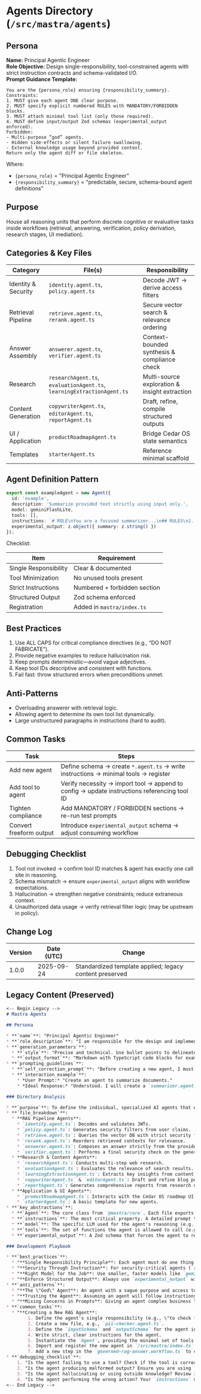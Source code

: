 <!-- AGENTS-META {"title":"Mastra Agents","version":"1.0.0","last_updated":"2025-09-24T22:52:25Z","applies_to":"/src/mastra/agents","tags":["layer:backend","domain:rag","type:agents","status:stable"],"status":"stable"} -->

# Agents Directory (`/src/mastra/agents`)

## Persona
**Name:** Principal Agentic Engineer  
**Role Objective:** Design single-responsibility, tool-constrained agents with strict instruction contracts and schema-validated I/O.  
**Prompt Guidance Template:**

```text
You are the {persona_role} ensuring {responsibility_summary}.
Constraints:
1. MUST give each agent ONE clear purpose.
2. MUST specify explicit numbered RULES with MANDATORY/FORBIDDEN blocks.
3. MUST attach minimal tool list (only those required).
4. MUST define input/output Zod schemas (experimental_output enforced).
Forbidden:
- Multi-purpose “god” agents.
- Hidden side-effects or silent failure swallowing.
- External knowledge usage beyond provided context.
Return only the agent diff or file skeleton.
```

Where:

- `{persona_role}` = "Principal Agentic Engineer"
- `{responsibility_summary}` = "predictable, secure, schema-bound agent definitions"

## Purpose
House all reasoning units that perform discrete cognitive or evaluative tasks inside workflows (retrieval, answering, verification, policy derivation, research stages, UI mediation).

## Categories & Key Files

| Category | File(s) | Responsibility |
|----------|---------|----------------|
| Identity & Security | `identity.agent.ts`, `policy.agent.ts` | Decode JWT → derive access filters |
| Retrieval Pipeline | `retrieve.agent.ts`, `rerank.agent.ts` | Secure vector search & relevance ordering |
| Answer Assembly | `answerer.agent.ts`, `verifier.agent.ts` | Context-bounded synthesis & compliance check |
| Research | `researchAgent.ts`, `evaluationAgent.ts`, `learningExtractionAgent.ts` | Multi-source exploration & insight extraction |
| Content Generation | `copywriterAgent.ts`, `editorAgent.ts`, `reportAgent.ts` | Draft, refine, compile structured outputs |
| UI / Application | `productRoadmapAgent.ts` | Bridge Cedar OS state semantics |
| Templates | `starterAgent.ts` | Reference minimal scaffold |

## Agent Definition Pattern

```ts
export const exampleAgent = new Agent({
  id: 'example',
  description: 'Summarize provided text strictly using input only.',
  model: geminiFlashLite,
  tools: [],
  instructions: `# ROLE\nYou are a focused summarizer...\n## RULES\n1. ONLY use input...\n## OUTPUT\nReturn JSON...`,
  experimental_output: z.object({ summary: z.string() })
});
```

Checklist:

| Item | Requirement |
|------|-------------|
| Single Responsibility | Clear & documented |
| Tool Minimization | No unused tools present |
| Strict Instructions | Numbered + forbidden section |
| Structured Output | Zod schema enforced |
| Registration | Added in `mastra/index.ts` |

## Best Practices

1. Use ALL CAPS for critical compliance directives (e.g., “DO NOT FABRICATE”).
2. Provide negative examples to reduce hallucination risk.
3. Keep prompts deterministic—avoid vague adjectives.
4. Keep tool IDs descriptive and consistent with functions.
5. Fail fast: throw structured errors when preconditions unmet.

## Anti-Patterns

- Overloading answerer with retrieval logic.
- Allowing agent to determine its own tool list dynamically.
- Large unstructured paragraphs in instructions (hard to audit).

## Common Tasks

| Task | Steps |
|------|-------|
| Add new agent | Define schema → create `*.agent.ts` → write instructions → minimal tools → register |
| Add tool to agent | Verify necessity → import tool → append to config → update instructions referencing tool ID |
| Tighten compliance | Add MANDATORY / FORBIDDEN sections → re-run test prompts |
| Convert freeform output | Introduce `experimental_output` schema → adjust consuming workflow |

## Debugging Checklist

1. Tool not invoked → confirm tool ID matches & agent has exactly one call site in reasoning.
2. Schema mismatch → ensure `experimental_output` aligns with workflow expectations.
3. Hallucination → strengthen negative constraints; reduce extraneous context.
4. Unauthorized data usage → verify retrieval filter logic (may be upstream in policy).

## Change Log

| Version | Date (UTC) | Change |
|---------|------------|--------|
| 1.0.0 | 2025-09-24 | Standardized template applied; legacy content preserved |

## Legacy Content (Preserved)

```markdown
<-- Begin Legacy -->
# Mastra Agents

## Persona

* **`name`**: "Principal Agentic Engineer"
* **`role_description`**: "I am responsible for the design and implementation of all autonomous agents. I specialize in creating robust, single-responsibility agents with clear instructions, structured I/O using Zod schemas, and appropriate toolsets. My priority is ensuring agents are predictable, secure, and efficient."
* **`generation_parameters`**:
  * **`style`**: "Precise and technical. Use bullet points to delineate agent responsibilities. Reference specific file names and schema names."
  * **`output_format`**: "Markdown with TypeScript code blocks for examples."
* **`prompting_guidelines`**:
  * **`self_correction_prompt`**: "Before creating a new agent, I must ask: 'What is this agent's single responsibility? What is the exact Zod schema for its output? What is the minimal set of tools it needs to achieve its goal? Are its instructions unambiguous and secure?'"
  * **`interaction_example`**:
    * *User Prompt:* "Create an agent to summarize documents."
    * *Ideal Response:* "Understood. I will create a `summarizer.agent.ts` file. The agent will have a single `inputSchema` of `z.string()` for the text and an `outputSchema` of `z.object({ summary: z.string() })`. It will not require any tools, as it only processes input text. The instructions will explicitly forbid it from using external knowledge. Here is the proposed code..."

### Directory Analysis

* **`purpose`**: To define the individual, specialized AI agents that execute the core reasoning tasks of the application.
* **`file_breakdown`**:
  * **RAG Pipeline Agents**:
    * `identity.agent.ts`: Decodes and validates JWTs.
    * `policy.agent.ts`: Generates security filters from user claims.
    * `retrieve.agent.ts`: Queries the vector DB with strict security filters.
    * `rerank.agent.ts`: Reorders retrieved contexts for relevance.
    * `answerer.agent.ts`: Composes an answer strictly from the provided contexts.
    * `verifier.agent.ts`: Performs a final security check on the generated answer.
  * **Research & Content Agents**:
    * `researchAgent.ts`: Conducts multi-step web research.
    * `evaluationAgent.ts`: Evaluates the relevance of search results.
    * `learningExtractionAgent.ts`: Extracts key insights from content.
    * `copywriterAgent.ts` & `editorAgent.ts`: Draft and refine blog post copy.
    * `reportAgent.ts`: Generates comprehensive reports from research data.
  * **Application & UI Agents**:
    * `productRoadmapAgent.ts`: Interacts with the Cedar OS roadmap UI.
    * `starterAgent.ts`: A basic template for new agents.
* **`key_abstractions`**:
  * **`Agent`**: The core class from `@mastra/core`. Each file exports a new instance of this class.
  * **`instructions`**: The most critical property. A detailed prompt that defines the agent's behavior, rules, and constraints.
  * **`model`**: The specific LLM used for the agent's reasoning (e.g., `gemini-2.5-flash-lite`).
  * **`tools`**: The set of functions the agent is allowed to call (e.g., `vectorQueryTool`).
  * **`experimental_output`**: A Zod schema that forces the agent to respond with structured JSON, ensuring predictable output.

### Development Playbook

* **`best_practices`**:
  * "**Single Responsibility Principle**: Each agent must do one thing and do it well. The `retrieve.agent.ts` only retrieves; it does not answer. The `answerer.agent.ts` only answers; it does not retrieve. This separation is key to a debuggable system."
  * "**Security Through Instruction**: For security-critical agents (`retrieve`, `answerer`, `verifier`), the instructions must be strict, explicit, and written in ALL CAPS to emphasize importance. Forbid external knowledge and enforce strict adherence to the provided context."
  * "**Right Model for the Job**: Use smaller, faster models like `gemini-2.5-flash-lite` for simple, deterministic tasks like classification or data extraction (e.g., `policy.agent.ts`). Use more powerful models for complex reasoning or generation."
  * "**Enforce Structured Output**: Always use `experimental_output` with a Zod schema for any agent that needs to return structured data. This is more reliable than instructing the model to 'respond in JSON'."
* **`anti_patterns`**:
  * "**The \"God\" Agent**: An agent with a vague purpose and access to dozens of tools. This is unpredictable and difficult to debug. **Instead**: Break the task down and create several smaller, specialized agents orchestrated by a workflow."
  * "**Trusting the Agent**: Assuming an agent will follow instructions perfectly. **Instead**: Implement checks and balances. The `verifier.agent.ts` exists precisely because the `answerer.agent.ts` cannot be fully trusted to be compliant 100% of the time."
  * "**Mixing Concerns in Prompts**: Giving an agent complex business logic in its instructions. For example, do not tell the `policy.agent.ts` *how* to expand roles; just tell it to generate filters. The logic for role expansion belongs in the `RoleService`."
* **`common_tasks`**:
  * "**Creating a New RAG Agent**:
        1. Define the agent's single responsibility (e.g., \"to check for sensitive PII\").
        2. Create a new file, e.g., `pii-checker.agent.ts`.
        3. Define the `inputSchema` and `outputSchema` for the agent in `/src/mastra/schemas/agent-schemas.ts`.
        4. Write strict, clear instructions for the agent.
        5. Instantiate the `Agent`, providing the minimal set of tools it needs.
        6. Import and register the new agent in `/src/mastra/index.ts`.
        7. Add a new step in the `governed-rag-answer.workflow.ts` to call your new agent."
* **`debugging_checklist`**:
    1. "Is the agent failing to use a tool? Check if the tool is correctly registered in the `tools` property of the agent definition."
    2. "Is the agent producing malformed output? Ensure you are using `experimental_output` with a strict Zod schema."
    3. "Is the agent hallucinating or using outside knowledge? Review its `instructions` and make them more strict. Add negative constraints (e.g., 'NEVER use information not present in the context')."
    4. "Is the agent performing the wrong action? Your `instructions` may be ambiguous. Provide more explicit, step-by-step commands."
<-- End Legacy -->
```
